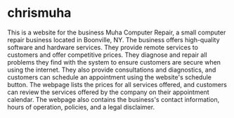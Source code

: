 # chrismuha
This is a website for the business Muha Computer Repair, a small computer repair business located in Boonville, NY. The business offers high-quality software and hardware services. They provide remote services to customers and offer competitive prices. They diagnose and repair all problems they find with the system to ensure customers are secure when using the internet. They also provide consultations and diagnostics, and customers can schedule an appointment using the website's schedule button. The webpage lists the prices for all services offered, and customers can review the services offered by the company on their appointment calendar. The webpage also contains the business's contact information, hours of operation, policies, and a legal disclaimer.